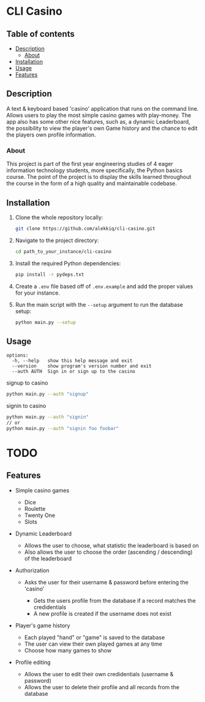 # CLI Casino

## Table of contents

- [Description](#description)
  - [About](#about)
- [Installation](#installation)
- [Usage](#usage)
- [Features](#features)

## Description

A text & keyboard based 'casino' application that runs on the command line. Allows users to play the most simple casino games with play-money. The app also has some other nice features, such as, a dynamic Leaderboard, the possibility to view the player's own Game history and the chance to edit the players own profile information.

### About

This project is part of the first year engineering studies of 4 eager information technology students, more specifically, the Python basics course. The point of the project is to display the skills learned throughout the course in the form of a high quality and maintainable codebase.

## Installation

1. Clone the whole repository locally:

   ```sh
   git clone https://github.com/alekkiq/cli-casino.git
   ```

2. Navigate to the project directory:

   ```sh
   cd path_to_your_instance/cli-casino
   ```

3. Install the required Python dependencies:

   ```sh
   pip install -r pydeps.txt
   ```

4. Create a `.env` file based off of `.env.example` and add the proper values for your instance.
5. Run the main script with the `--setup` argument to run the database setup:

   ```sh
   python main.py --setup
   ```

## Usage

```
options:
  -h, --help   show this help message and exit
  --version    show program's version number and exit
  --auth AUTH  Sign in or sign up to the casino
```

signup to casino

```sh
python main.py --auth "signup"
```

signin to casino

```sh
python main.py --auth "signin"
// or
python main.py --auth "signin foo foobar"
```

# TODO

## Features

- Simple casino games

  - Dice
  - Roulette
  - Twenty One
  - Slots

- Dynamic Leaderboard
  - Allows the user to choose, what statistic the leaderboard is based on
  - Also allows the user to choose the order (ascending / descending) of the leaderboard
- Authorization

  - Asks the user for their username & password before entering the 'casino'

    - Gets the users profile from the database if a record matches the credidentials
    - A new profile is created if the username does not exist

- Player's game history
  - Each played "hand" or "game" is saved to the database
  - The user can view their own played games at any time
  - Choose how many games to show
- Profile editing
  - Allows the user to edit their own credidentials (username & password)
  - Allows the user to delete their profile and all records from the database
